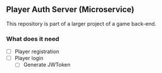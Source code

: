 ## Player Auth Server (Microservice)
This repository is part of a larger project of a game back-end.
### What does it need
- [ ] Player registration
- [ ] Player login
    - [ ] Generate JWToken
